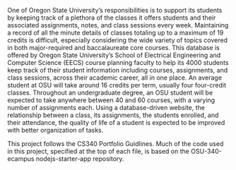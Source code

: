 One of Oregon State University’s responsibilities is to support its students by keeping track of a plethora of the classes it offers students and their associated assignments, notes, and class sessions every week. Maintaining a record of all the minute details of classes totaling up to a maximum of 19 credits is difficult, especially considering the wide variety of topics covered in both major-required and baccalaureate core courses. This database is offered by Oregon State University’s School of Electrical Engineering and Computer Science (EECS) course planning faculty to help its 4000 students keep track of their student information including courses, assignments, and class sessions, across their academic career, all in one place.
An average student at OSU will take around 16 credits per term, usually four four-credit classes. Throughout an undergraduate degree, an OSU student will be expected to take anywhere between 40 and 60 courses, with a varying number of assignments each. Using a database-driven website, the relationship between a class, its assignments, the students enrolled, and their attendance, the quality of life of a student is expected to be improved with better organization of tasks.

This project follows the CS340 Portfolio Guidlines. Much of the code used in this project, specified at the top of each file, is based on the OSU-340-ecampus nodejs-starter-app repository.

